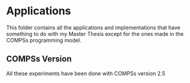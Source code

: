 # Applications
This folder contains all the applications and implementations that have something to do with my Master Thesis except for the ones made in the COMPSs programming model.

## COMPSs Version
All these experiments have been done with COMPSs version 2.5
